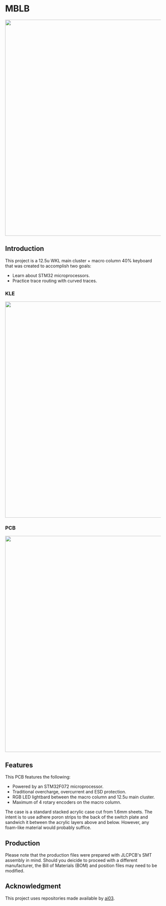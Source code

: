 # MBLB

<img src="https://github.com/melonbred/open-source-projects/blob/main/keyboards/mblb/images/mblb_assembled.jpg?raw=true)" width="700px" />

## Introduction

This project is a 12.5u WKL main cluster + macro column 40% keyboard that was created to accomplish two goals:
- Learn about STM32 microprocessors.
- Practice trace routing with curved traces.

### KLE
<img src="https://github.com/melonbred/open-source-projects/blob/main/keyboards/mblb/images/mblb_kle.png?raw=true" width="700px" />

### PCB
<img src="https://github.com/melonbred/open-source-projects/blob/main/keyboards/mblb/images/mblb_pcb.png?raw=true" width="700px" />

## Features
This PCB features the following:
- Powered by an STM32F072 microprocessor.
- Traditional overcharge, overcurrent and ESD protection.
- RGB LED lightbard between the macro column and 12.5u main cluster.
- Maximum of 4 rotary encoders on the macro column.

The case is a standard stacked acrylic case cut from 1.6mm sheets. The intent is to use adhere poron strips to the back of the switch plate and sandwich it between the acrylic layers above and below. However, any foam-like material would probably suffice. 



## Production
Please note that the production files were prepared with JLCPCB's SMT assembly in mind. Should you deicide to proceed with a different manufacturer, the Bill of Materials (BOM) and position files may need to be modified.



## Acknowledgment

This project uses repositories made available by [ai03](https://github.com/ai03-2725/).
